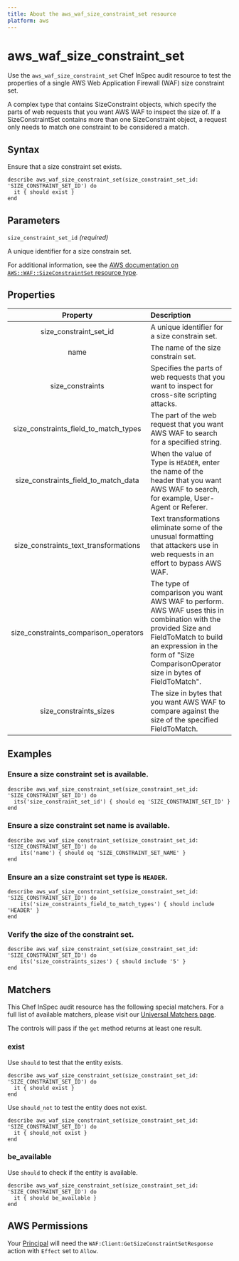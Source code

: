 ```yaml
---
title: About the aws_waf_size_constraint_set resource
platform: aws
---
```


# aws_waf_size_constraint_set

Use the `aws_waf_size_constraint_set` Chef InSpec audit resource to test the properties of a single AWS Web Application Firewall (WAF) size constraint set.

A complex type that contains SizeConstraint objects, which specify the parts of web requests that you want AWS WAF to inspect the size of. If a SizeConstraintSet contains more than one SizeConstraint object, a request only needs to match one constraint to be considered a match.

## Syntax

Ensure that a size constraint set exists.

    describe aws_waf_size_constraint_set(size_constraint_set_id: 'SIZE_CONSTRAINT_SET_ID') do
      it { should exist }
    end

## Parameters

`size_constraint_set_id` _(required)_

A unique identifier for a size constrain set.

For additional information, see the [AWS documentation on `AWS::WAF::SizeConstraintSet` resource type](https://docs.aws.amazon.com/AWSCloudFormation/latest/UserGuide/aws-resource-waf-sizeconstraintset.html).

## Properties

| Property | Description |
| :---: | :--- |
| size_constraint_set_id | A unique identifier for a size constrain set. |
| name | The name of the size constrain set. |
| size_constraints | Specifies the parts of web requests that you want to inspect for cross-site scripting attacks. |
| size_constraints_field_to_match_types | The part of the web request that you want AWS WAF to search for a specified string. |
| size_constraints_field_to_match_data | When the value of Type is `HEADER`, enter the name of the header that you want AWS WAF to search, for example, User-Agent or Referer. |
| size_constraints_text_transformations | Text transformations eliminate some of the unusual formatting that attackers use in web requests in an effort to bypass AWS WAF. |
| size_constraints_comparison_operators | The type of comparison you want AWS WAF to perform. AWS WAF uses this in combination with the provided Size and FieldToMatch to build an expression in the form of "Size ComparisonOperator size in bytes of FieldToMatch". |
| size_constraints_sizes | The size in bytes that you want AWS WAF to compare against the size of the specified FieldToMatch. |

## Examples

### Ensure a size constraint set is available.

    describe aws_waf_size_constraint_set(size_constraint_set_id: 'SIZE_CONSTRAINT_SET_ID') do
      its('size_constraint_set_id') { should eq 'SIZE_CONSTRAINT_SET_ID' }
    end

### Ensure a size constraint set name is available.

    describe aws_waf_size_constraint_set(size_constraint_set_id: 'SIZE_CONSTRAINT_SET_ID') do
        its('name') { should eq 'SIZE_CONSTRAINT_SET_NAME' }
    end

### Ensure an a size constraint set type is `HEADER`.

    describe aws_waf_size_constraint_set(size_constraint_set_id: 'SIZE_CONSTRAINT_SET_ID') do
        its('size_constraints_field_to_match_types') { should include 'HEADER' }
    end

### Verify the size of the constraint set.

    describe aws_waf_size_constraint_set(size_constraint_set_id: 'SIZE_CONSTRAINT_SET_ID') do
        its('size_constraints_sizes') { should include '5' }
    end

## Matchers

This Chef InSpec audit resource has the following special matchers. For a full list of available matchers, please visit our [Universal Matchers page](https://www.inspec.io/docs/reference/matchers/).

The controls will pass if the `get` method returns at least one result.

### exist

Use `should` to test that the entity exists.

    describe aws_waf_size_constraint_set(size_constraint_set_id: 'SIZE_CONSTRAINT_SET_ID') do
      it { should exist }
    end

Use `should_not` to test the entity does not exist.

    describe aws_waf_size_constraint_set(size_constraint_set_id: 'SIZE_CONSTRAINT_SET_ID') do
      it { should_not exist }
    end

### be_available

Use `should` to check if the entity is available.

    describe aws_waf_size_constraint_set(size_constraint_set_id: 'SIZE_CONSTRAINT_SET_ID') do
      it { should be_available }
    end

## AWS Permissions

Your [Principal](https://docs.aws.amazon.com/IAM/latest/UserGuide/intro-structure.html#intro-structure-principal) will need the `WAF:Client:GetSizeConstraintSetResponse` action with `Effect` set to `Allow`.
